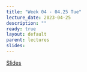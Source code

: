 ```yaml
---
title: "Week 04 - 04.25 Tue"
lecture_date: 2023-04-25
description: ""
ready: true
layout: default
parent: lectures
slides: 
---
```


[Slides]({{page.slides}})
